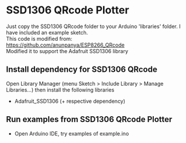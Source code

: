 # SSD1306 QRcode Plotter

Just copy the SSD1306 QRcode folder to your Arduino 'libraries' folder. I have included an example sketch.  
This code is modified from: https://github.com/anunpanya/ESP8266_QRcode  
Modified it to support the Adafruit SSD1306 library  

## Install dependency for SSD1306 QRcode
Open Library Manager (menu Sketch > Include Library > Manage Libraries…) then install the following libraries  
- Adafruit_SSD1306 (+ respective dependency)

## Run examples from SSD1306 QRcode Plotter
- Open Arduino IDE, try examples of example.ino

